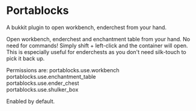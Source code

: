 # Portablocks
A bukkit plugin to open workbench, enderchest from your hand.

Open workbench, enderchest and enchantment table from your hand.
No need for commands! Simply shift + left-click and the container will open.
This is especially useful for enderchests as you don't need silk-touch to pick it back up.

Permissions are:
portablocks.use.workbench  
portablocks.use.enchantment_table  
portablocks.use.ender_chest  
portablocks.use.shulker_box  
  
Enabled by default.